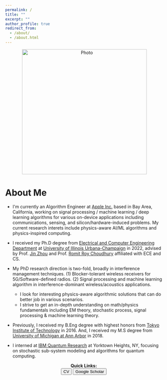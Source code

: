 ```yaml
---
permalink: /
title: ""
excerpt: ""
author_profile: true
redirect_from: 
  - /about/
  - /about.html
---
```


<p align="center">
  <img src="https://seoyumyum.github.io/files/ASPIRE_KAIST_flip_blur.png?raw=true" alt="Photo" style="width: 400px;"/> 
</p>

# About Me
* I'm currently an Algorithm Engineer at [Apple Inc.](https://www.apple.com/) based in Bay Area, California, working on signal processing / machine learning / deep learning algorithms for various on-device applications including communications, sensing, and silicon/hardware-induced problems. My current research interets include physics-aware AI/ML algorithms and physics-inspired computing.
  
* I received my Ph.D degree from [Electrical and Computer Engineering Department](https://ece.illinois.edu/) at [University of Illinois Urbana-Champaign](https://illinois.edu/) in 2022, advised by Prof. [Jin Zhou](https://ieeexplore.ieee.org/author/37085426607) and Prof. [Romit Roy Choudhury](https://croy.web.engr.illinois.edu/) affiliated with ECE and CS. 

* My PhD research direction is two-fold, broadly in interference management techniques. 
(1) Blocker-tolerant wireless receivers for 5G/Software-defined radios. (2) Signal processing and machine learning algorithm in interference-dominant wireless/acoustics applications.
  * I look for interesting physics-aware algorithmic solutions that can do better job in various scenarios.
  * I strive to get an in-depth understanding on math/physics fundamentals including EM theory, stochastic process, signal processing & machine learning theory.

* Previously, I received my B.Eng degree with highest honors from [Tokyo Institute of Technology](https://www.titech.ac.jp/english/) in 2016. And, I received my M.S degree from [University of Michigan at Ann Arbor](https://umich.edu/) in 2018. 

* I interned at [IBM Quantum Research](https://research.ibm.com/quantum-computing) at Yorktown Heights, NY, focusing on stochastic sub-system modeling and algorithms for quantum computing.

 



<p align="center">
  <b>Quick Links:</b><br>
  <button onclick="window.location.href='https://seoyumyum.github.io/files/HyungjooSeo_CV_Resume_Web.pdf';">CV</button>
  <button onclick="window.location.href='https://scholar.google.com/citations?user=TLG2R4AAAAAJ&hl=en';">Google Scholar</button>
  <br><br>
</p>




